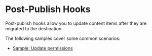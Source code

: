 # Post-Publish Hooks

Post-publish hooks allow you to update content items after they are migrated to the destination.

The following samples cover some common scenarios:

- [Sample: Update permissions](~/samples/hooks/post-publish/update_permissions.md)
